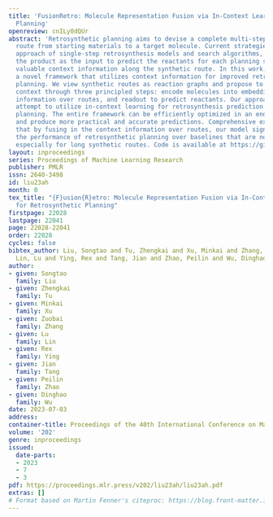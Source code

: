 ```yaml
---
title: 'FusionRetro: Molecule Representation Fusion via In-Context Learning for Retrosynthetic
  Planning'
openreview: cnILy0dQUr
abstract: 'Retrosynthetic planning aims to devise a complete multi-step synthetic
  route from starting materials to a target molecule. Current strategies use a decoupled
  approach of single-step retrosynthesis models and search algorithms, taking only
  the product as the input to predict the reactants for each planning step and ignoring
  valuable context information along the synthetic route. In this work, we propose
  a novel framework that utilizes context information for improved retrosynthetic
  planning. We view synthetic routes as reaction graphs and propose to incorporate
  context through three principled steps: encode molecules into embeddings, aggregate
  information over routes, and readout to predict reactants. Our approach is the first
  attempt to utilize in-context learning for retrosynthesis prediction in retrosynthetic
  planning. The entire framework can be efficiently optimized in an end-to-end fashion
  and produce more practical and accurate predictions. Comprehensive experiments demonstrate
  that by fusing in the context information over routes, our model significantly improves
  the performance of retrosynthetic planning over baselines that are not context-aware,
  especially for long synthetic routes. Code is available at https://github.com/SongtaoLiu0823/FusionRetro.'
layout: inproceedings
series: Proceedings of Machine Learning Research
publisher: PMLR
issn: 2640-3498
id: liu23ah
month: 0
tex_title: "{F}usion{R}etro: Molecule Representation Fusion via In-Context Learning
  for Retrosynthetic Planning"
firstpage: 22028
lastpage: 22041
page: 22028-22041
order: 22028
cycles: false
bibtex_author: Liu, Songtao and Tu, Zhengkai and Xu, Minkai and Zhang, Zuobai and
  Lin, Lu and Ying, Rex and Tang, Jian and Zhao, Peilin and Wu, Dinghao
author:
- given: Songtao
  family: Liu
- given: Zhengkai
  family: Tu
- given: Minkai
  family: Xu
- given: Zuobai
  family: Zhang
- given: Lu
  family: Lin
- given: Rex
  family: Ying
- given: Jian
  family: Tang
- given: Peilin
  family: Zhao
- given: Dinghao
  family: Wu
date: 2023-07-03
address: 
container-title: Proceedings of the 40th International Conference on Machine Learning
volume: '202'
genre: inproceedings
issued:
  date-parts:
  - 2023
  - 7
  - 3
pdf: https://proceedings.mlr.press/v202/liu23ah/liu23ah.pdf
extras: []
# Format based on Martin Fenner's citeproc: https://blog.front-matter.io/posts/citeproc-yaml-for-bibliographies/
---
```

